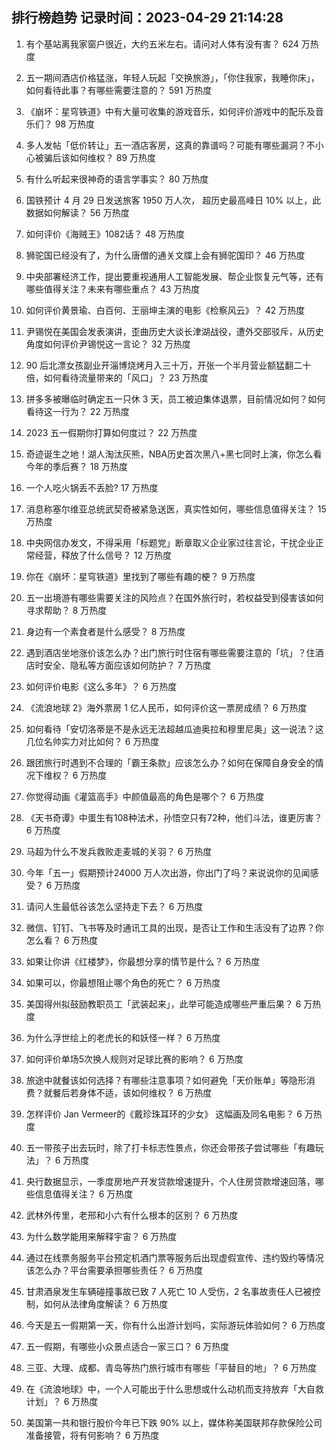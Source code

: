 
## 排行榜趋势 记录时间：2023-04-29 21:14:28
  
  1. 有个基站离我家窗户很近，大约五米左右。请问对人体有没有害？ 624 万热度
    
  2. 五一期间酒店价格猛涨，年轻人玩起「交换旅游」，「你住我家，我睡你床」，如何看待此事？有哪些需要注意的？ 591 万热度
    
  3. 《崩坏：星穹铁道》中有大量可收集的游戏音乐，如何评价游戏中的配乐及音乐们？ 98 万热度
    
  4. 多人发帖「低价转让」五一酒店客房，这真的靠谱吗？可能有哪些漏洞？不小心被骗后该如何维权？ 89 万热度
    
  5. 有什么听起来很神奇的语言学事实？ 80 万热度
    
  6. 国铁预计 4 月 29 日发送旅客 1950 万人次， 超历史最高峰日 10% 以上，此数据如何解读？ 56 万热度
    
  7. 如何评价《海贼王》1082话？ 48 万热度
    
  8. 狮驼国已经没有了，为什么唐僧的通关文牒上会有狮驼国印？ 46 万热度
    
  9. 中央部署经济工作，提出要重视通用人工智能发展、帮企业恢复元气等，还有哪些值得关注？未来有哪些重点？ 43 万热度
    
  10. 如何评价黄景瑜、白百何、王丽坤主演的电影《检察风云》？ 42 万热度
    
  11. 尹锡悦在美国会发表演讲，歪曲历史大谈长津湖战役，遭外交部驳斥，从历史角度如何评价尹锡悦这一言论？ 32 万热度
    
  12. 90 后北漂女孩副业开淄博烧烤月入三十万，开张一个半月营业额猛翻二十倍，如何看待流量带来的「风口」？ 23 万热度
    
  13. 拼多多被曝临时确定五一只休 3 天，员工被迫集体退票，目前情况如何？如何看待这一行为？ 22 万热度
    
  14. 2023 五一假期你打算如何度过？ 22 万热度
    
  15. 奇迹诞生之地！湖人淘汰灰熊，NBA历史首次黑八+黑七同时上演，你怎么看今年的季后赛？ 18 万热度
    
  16. 一个人吃火锅丢不丢脸? 17 万热度
    
  17. 消息称塞尔维亚总统武契奇被紧急送医，真实性如何，哪些信息值得关注？ 15 万热度
    
  18. 中央网信办发文，不得采用「标题党」断章取义企业家过往言论，干扰企业正常经营，释放了什么信号？ 12 万热度
    
  19. 你在《崩坏：星穹铁道》里找到了哪些有趣的梗？ 9 万热度
    
  20. 五一出境游有哪些需要关注的风险点？在国外旅行时，若权益受到侵害该如何寻求帮助？ 8 万热度
    
  21. 身边有一个素食者是什么感受？ 8 万热度
    
  22. 遇到酒店坐地涨价该怎么办？出门旅行时住宿有哪些需要注意的「坑」？住酒店时安全、隐私等方面应该如何防护？ 7 万热度
    
  23. 如何评价电影《这么多年》？ 6 万热度
    
  24. 《流浪地球 2》海外票房 1 亿人民币，如何评价这一票房成绩？ 6 万热度
    
  25. 如何看待「安切洛蒂是不是永远无法超越瓜迪奥拉和穆里尼奥」这一说法？这几位名帅实力对比如何？ 6 万热度
    
  26. 跟团旅行时遇到不合理的「霸王条款」应该怎么办？如何在保障自身安全的情况下维权？ 6 万热度
    
  27. 你觉得动画《灌篮高手》中颜值最高的角色是哪个？ 6 万热度
    
  28. 《天书奇谭》中蛋生有108种法术，孙悟空只有72种，他们斗法，谁更厉害？ 6 万热度
    
  29. 马超为什么不发兵救败走麦城的关羽？ 6 万热度
    
  30. 今年「五一」假期预计24000 万人次出游，你出门了吗？来说说你的见闻感受？ 6 万热度
    
  31. 请问人生最低谷该怎么坚持走下去？ 6 万热度
    
  32. 微信、钉钉、飞书等及时通讯工具的出现，是否让工作和生活没有了边界？你怎么看？ 6 万热度
    
  33. 如果让你讲《红楼梦》，你最想分享的情节是什么？ 6 万热度
    
  34. 如果可以，你最想阻止哪个角色的死亡？ 6 万热度
    
  35. 美国得州拟鼓励教职员工「武装起来」，此举可能造成哪些严重后果？ 6 万热度
    
  36. 为什么浮世绘上的老虎长的和妖怪一样？ 6 万热度
    
  37. 如何评价单场5次换人规则对足球比赛的影响？ 6 万热度
    
  38. 旅途中就餐该如何选择？有哪些注意事项？如何避免「天价账单」等隐形消费？就餐后若身体不适，该如何维权？ 6 万热度
    
  39. 怎样评价 Jan Vermeer的《戴珍珠耳环的少女》 这幅画及同名电影？ 6 万热度
    
  40. 五一带孩子出去玩时，除了打卡标志性景点，你还会带孩子尝试哪些「有趣玩法」？ 6 万热度
    
  41. 央行数据显示，一季度房地产开发贷款增速提升，个人住房贷款增速回落，哪些信息值得关注？ 6 万热度
    
  42. 武林外传里，老邢和小六有什么根本的区别？ 6 万热度
    
  43. 为什么数学能用来解释宇宙？ 6 万热度
    
  44. 通过在线票务服务平台预定机酒门票等服务后出现虚假宣传、违约毁约等情况该怎么办？平台需要承担哪些责任？ 6 万热度
    
  45. 甘肃酒泉发生车辆碰撞事故已致 7 人死亡 10 人受伤，2 名事故责任人已被控制，如何从法律角度解读？ 6 万热度
    
  46. 今天是五一假期第一天，你有什么出游计划吗，实际游玩体验如何？ 6 万热度
    
  47. 五一假期，有哪些小众景点适合一家三口？ 6 万热度
    
  48. 三亚、大理、成都、青岛等热门旅行城市有哪些「平替目的地」？ 6 万热度
    
  49. 在《流浪地球》中，一个人可能出于什么思想或什么动机而支持放弃「大自救计划」？ 6 万热度
    
  50. 美国第一共和银行股价今年已下跌 90% 以上，媒体称美国联邦存款保险公司准备接管，将有何影响？ 6 万热度
    